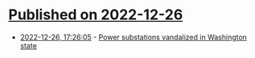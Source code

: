 # [Published on 2022-12-26](index.md)

* [2022-12-26, 17:26:05](https://news.ycombinator.com/item?id=34139674) - [Power substations vandalized in Washington state](https://lite.cnn.com/en/article/h_83938cfff92036cf0e1b55ced9febc77)
